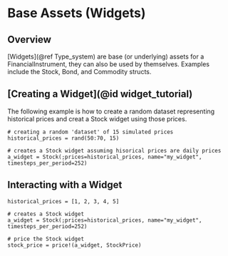 # Base Assets (Widgets)

## Overview 
[Widgets](@ref Type_system) are base (or underlying) assets for a FinancialInstrument, they can also be used by themselves. Examples include the Stock, Bond, and Commodity structs. 

## [Creating a Widget](@id widget_tutorial)
The following example is how to create a random dataset representing historical prices and creat a Stock widget using those prices. 
``` 
# creating a random 'dataset' of 15 simulated prices
historical_prices = rand(50:70, 15)

# creates a Stock widget assuming hisorical prices are daily prices
a_widget = Stock(;prices=historical_prices, name="my_widget", timesteps_per_period=252)
```

## Interacting with a Widget
```
historical_prices = [1, 2, 3, 4, 5]

# creates a Stock widget
a_widget = Stock(;prices=historical_prices, name="my_widget", timesteps_per_period=252)

# price the Stock widget
stock_price = price!(a_widget, StockPrice)
```